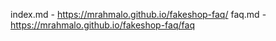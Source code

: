 index.md - 
https://mrahmalo.github.io/fakeshop-faq/ 
faq.md - 
https://mrahmalo.github.io/fakeshop-faq/faq 
